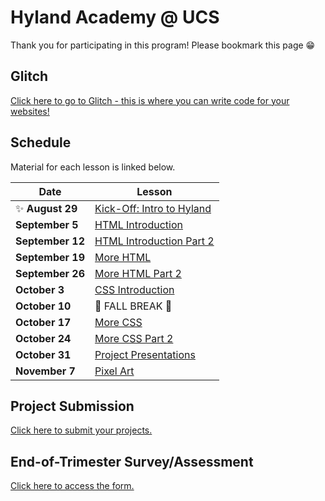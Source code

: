 # Hyland Academy @ UCS
Thank you for participating in this program! Please bookmark this page 😁

## Glitch
[Click here to go to Glitch - this is where you can write code for your websites!](https://glitch.com/)

## Schedule
Material for each lesson is linked below.

| Date | Lesson |
|-|-|
| ✨ **August 29** | [Kick-Off: Intro to Hyland](IntroHyland/StudentDesc.md) |
| **September 5** | [HTML Introduction](HtmlIntro/StudentDesc.md) |
| **September 12** | [HTML Introduction Part 2](HtmlIntro2/StudentDesc.md) |
| **September 19** | [More HTML](MoreHtml/StudentDesc.md) |
| **September 26** | [More HTML Part 2](MoreHtml2/StudentDesc.md) |
| **October 3** | [CSS Introduction](CssIntro/StudentDesc.md) |
| **October 10** | 🍂 FALL BREAK 🍂 |
| **October 17** | [More CSS](MoreCss/StudentDesc.md) |
| **October 24** | [More CSS Part 2](MoreCss2/StudentDesc.md) |
| **October 31** | [Project Presentations](FinalProject/Presentations.md) |
| **November 7** | [Pixel Art](Piskel/StudentDesc.md) |

## Project Submission
[Click here to submit your projects.](https://forms.office.com/r/tUNcme4hXs)

## End-of-Trimester Survey/Assessment
[Click here to access the form.](https://forms.office.com/r/q0Q8dQ3Axr)
